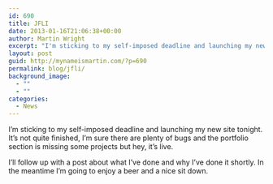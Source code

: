 ```yaml
---
id: 690
title: JFLI
date: 2013-01-16T21:06:38+00:00
author: Martin Wright
excerpt: "I'm sticking to my self-imposed deadline and launching my new site tonight."
layout: post
guid: http://mynameismartin.com/?p=690
permalink: blog/jfli/
background_image:
  - ""
  - ""
categories:
  - News
---
```

I&#8217;m sticking to my self-imposed deadline and launching my new site tonight. It&#8217;s not quite finished, I&#8217;m sure there are plenty of bugs and the portfolio section is missing some projects but hey, it&#8217;s live.

I&#8217;ll follow up with a post about what I&#8217;ve done and why I&#8217;ve done it shortly. In the meantime I&#8217;m going to enjoy a beer and a nice sit down.